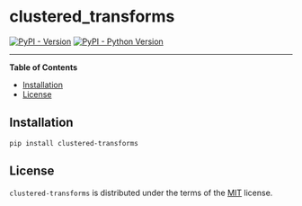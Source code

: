 # clustered_transforms

[![PyPI - Version](https://img.shields.io/pypi/v/clustered-transforms.svg)](https://pypi.org/project/clustered-transforms)
[![PyPI - Python Version](https://img.shields.io/pypi/pyversions/clustered-transforms.svg)](https://pypi.org/project/clustered-transforms)

-----

**Table of Contents**

- [Installation](#installation)
- [License](#license)

## Installation

```console
pip install clustered-transforms
```

## License

`clustered-transforms` is distributed under the terms of the [MIT](https://spdx.org/licenses/MIT.html) license.
